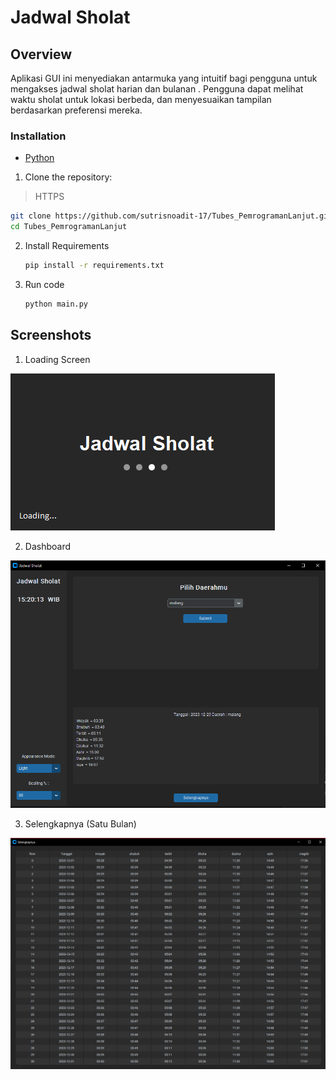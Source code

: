 # Jadwal Sholat
    
## Overview

Aplikasi GUI ini menyediakan antarmuka yang intuitif bagi pengguna untuk mengakses jadwal sholat harian dan bulanan . Pengguna dapat melihat waktu sholat untuk lokasi berbeda, dan menyesuaikan tampilan berdasarkan preferensi mereka.

### Installation
- [Python](https://www.python.org/downloads/)
1. Clone the repository:
>HTTPS
   ```bash
   git clone https://github.com/sutrisnoadit-17/Tubes_PemrogramanLanjut.git
   cd Tubes_PemrogramanLanjut
   ```
2. Install Requirements
    ```bash 
    pip install -r requirements.txt
    ```
3. Run code
    ```bash
    python main.py
    ```
## Screenshots
1. Loading Screen

![alt text](https://raw.githubusercontent.com/sutrisnoadit-17/Tubes_PemrogramanLanjut/main/gitImg/loadScreen.PNG)

2. Dashboard

![alt text](https://raw.githubusercontent.com/sutrisnoadit-17/Tubes_PemrogramanLanjut/main/gitImg/dashboard.PNG)

3. Selengkapnya (Satu Bulan)

![alt text](https://raw.githubusercontent.com/sutrisnoadit-17/Tubes_PemrogramanLanjut/main/gitImg/selengkapnya.PNG) 